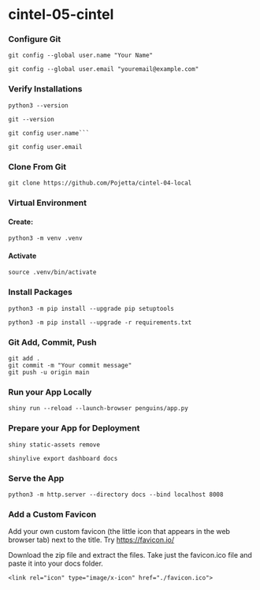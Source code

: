 # cintel-05-cintel

### Configure Git 
```
git config --global user.name "Your Name"
```
```
git config --global user.email "youremail@example.com"
```

### Verify Installations
```
python3 --version
```
```
git --version
```
```
git config user.name```
```
```
git config user.email
```

### Clone From Git
```
git clone https://github.com/Pojetta/cintel-04-local
```

### Virtual Environment
#### Create: 
```
python3 -m venv .venv
```

#### Activate
```
source .venv/bin/activate
```

### Install Packages
```
python3 -m pip install --upgrade pip setuptools
```
```
python3 -m pip install --upgrade -r requirements.txt
```

### Git Add, Commit, Push
```
git add .
git commit -m "Your commit message"
git push -u origin main
```

### Run your App Locally
```
shiny run --reload --launch-browser penguins/app.py
```

### Prepare your App for Deployment
```
shiny static-assets remove
```
```
shinylive export dashboard docs
```

### Serve the App
```
python3 -m http.server --directory docs --bind localhost 8008
```

### Add a Custom Favicon
Add your own custom favicon (the little icon that appears in the web browser tab) next to the title. Try https://favicon.io/ 

Download the zip file and extract the files. Take just the favicon.ico file and paste it into your docs folder. 

```
<link rel="icon" type="image/x-icon" href="./favicon.ico">
```

